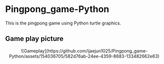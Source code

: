 # Pingpong_game-Python

This is the pingpong game using Python turtle graphics.

## Game play picture

<center>
![Gameplay](https://github.com/ijaejun1025/Pingpong_game-Python/assets/154036705/582d76ab-24ee-4359-8683-133482662e63)
</center>
